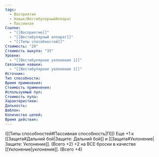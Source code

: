 ```yaml
---
tags:
  - Восприятие
  - Навык/ВестибулярныйАппарат
  - Пассивная
Ссылки:
  - "[[Восприятие]]"
  - "[[Вестибулярный аппарат]]"
  - "[[Типы способностей]]"
Стоимость: "20"
Стоимость выкупа: "35"
Уровни:
  - "[[Вестибулярное уклонение 1]]"
Связанные навыки:
  - "[[Вестибулярное уклонение 1]]"
Источник:
Тип способности:
Время применения:
Стоимость применения:
Используемый пул:
Стоимость пула:
Характеристики:
Дальность:
Шаблон:
Количество целей:
Время действия:
---
```

([[Типы способностей#Пассивная способность|П]]) Еще +1 к [[Защита#Дальний бой|Защите: Дальний бой]] и [[Защита#Уклонение|Защите: Уклонение]]. (Всего +2) +2 на ВСЕ броски в качестве [[Уклонение|уклонения]]. (Всего +4)